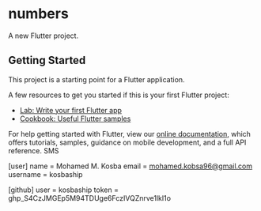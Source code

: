 # numbers

A new Flutter project.

## Getting Started

This project is a starting point for a Flutter application.

A few resources to get you started if this is your first Flutter project:

- [Lab: Write your first Flutter app](https://flutter.dev/docs/get-started/codelab)
- [Cookbook: Useful Flutter samples](https://flutter.dev/docs/cookbook)

For help getting started with Flutter, view our
[online documentation](https://flutter.dev/docs), which offers tutorials,
samples, guidance on mobile development, and a full API reference.
SMS 

[user]
	name = Mohamed M. Kosba
	email = mohamed.kobsa96@gmail.com
	username = kosbaship
  
[github]
	user = kosbaship
	token = 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
